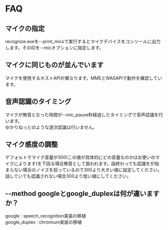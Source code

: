 # FAQ

## マイクの指定
recognize.exeを--print_micsで実行するとマイクデバイスをコンソールに出力します。そのIDを--micオプションに指定します。


## マイクに同じものが並んでいます
マイクを使用するホストAPIが異なります。MMEとWASAPIで動作を確認しています。


## 音声認識のタイミング
マイクが無音となった時間が--mic_pause秒経過したタイミングで音声認識を行います。  
ゆかりねっとのような逐次認識は行いません。


## マイク感度の調整
デフォルトでマイク音量が300(この値が具体的にどの音量なのかはお使いのマイクによります)を下回る場合無音として扱われます。話終わっても認識をが始まらない場合のノイズを拾っているので300より大きい値に設定してください。
話していても認識されない場合300より低い値にしてください。


## --method googleとgoogle_duplexは何が違いますか？
google : speech_recognition実装の移植  
google_duplex : chromium実装の移植  